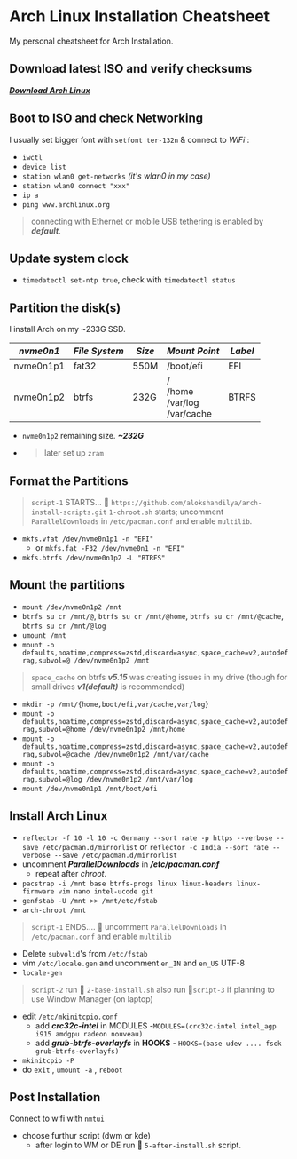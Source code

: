 # Arch Linux Installation Cheatsheet

My personal cheatsheet for Arch Installation.

## Download latest ISO and verify checksums

[***Download Arch Linux***](https://archlinux.org/download)

## Boot to ISO and check Networking

I usually set bigger font with `setfont ter-132n` & connect to *WiFi* :

* `iwctl`
* `device list`
* `station wlan0 get-networks` *(it's wlan0 in my case)*
* `station wlan0 connect "xxx"`
* `ip a`
* `ping www.archlinux.org`

>connecting with Ethernet or mobile USB tethering is enabled by ***default***.

## Update system clock

* `timedatectl set-ntp true`, check with `timedatectl status`

## Partition the disk(s)

I install Arch on my ~233G SSD.

| *nvme0n1* | *File System* | *Size* | *Mount Point*                        | *Label* |
| --------- | ------------- | ------ | ------------------------------------ | ------- |
| nvme0n1p1 | fat32         | 550M   | /boot/efi                            | EFI     |
| nvme0n1p2 | btrfs         | 232G   | /<br>/home<br>/var/log<br>/var/cache | BTRFS   |

* `nvme0n1p2` remaining size. ***~232G***
* > later set up `zram`

## Format the Partitions

> `script-1` STARTS... 🏁 `https://github.com/alokshandilya/arch-install-scripts.git`
> `1-chroot.sh` starts; uncomment `ParallelDownloads` in `/etc/pacman.conf` and enable `multilib`.
* `mkfs.vfat /dev/nvme0n1p1 -n "EFI"`
  * or `mkfs.fat -F32 /dev/nvme0n1 -n "EFI"`
* `mkfs.btrfs /dev/nvme0n1p2 -L "BTRFS"`

## Mount the partitions

* `mount /dev/nvme0n1p2 /mnt`
* `btrfs su cr /mnt/@`, `btrfs su cr /mnt/@home`, `btrfs su cr /mnt/@cache`,
`btrfs su cr /mnt/@log`
* `umount /mnt`
* `mount -o defaults,noatime,compress=zstd,discard=async,space_cache=v2,autodefrag,subvol=@
/dev/nvme0n1p2 /mnt`
> `space_cache` on btrfs ***v5.15*** was creating issues in my drive
(though for small drives ***v1(default)*** is recommended)
* `mkdir -p /mnt/{home,boot/efi,var/cache,var/log}`
* `mount -o defaults,noatime,compress=zstd,discard=async,space_cache=v2,autodefrag,subvol=@home
/dev/nvme0n1p2 /mnt/home`
* `mount -o defaults,noatime,compress=zstd,discard=async,space_cache=v2,autodefrag,subvol=@cache
/dev/nvme0n1p2 /mnt/var/cache`
* `mount -o defaults,noatime,compress=zstd,discard=async,space_cache=v2,autodefrag,subvol=@log
/dev/nvme0n1p2 /mnt/var/log`
* `mount /dev/nvme0n1p1 /mnt/boot/efi`

## Install Arch Linux

* `reflector -f 10 -l 10 -c Germany --sort rate -p https --verbose --save /etc/pacman.d/mirrorlist` or `reflector -c India --sort rate --verbose --save /etc/pacman.d/mirrorlist`
* uncomment ***ParallelDownloads*** in ***/etc/pacman.conf***
  * repeat after *chroot*.
* `pacstrap -i /mnt base btrfs-progs linux linux-headers linux-firmware vim nano intel-ucode
  git`
* `genfstab -U /mnt >> /mnt/etc/fstab`
* `arch-chroot /mnt`
> `script-1` ENDS.... 🏁
> uncomment `ParallelDownloads` in `/etc/pacman.conf` and enable `multilib`

* Delete `subvolid`'s from `/etc/fstab`
* vim `/etc/locale.gen` and uncomment `en_IN` and `en_US` UTF-8
* `locale-gen`

> `script-2` run 🏃 `2-base-install.sh`
> also run 🏃`script-3` if planning to use Window Manager (on laptop)

* edit `/etc/mkinitcpio.conf`
  * add ***crc32c-intel*** in MODULES -`MODULES=(crc32c-intel intel_agp i915 amdgpu radeon nouveau)`
  * add ***grub-btrfs-overlayfs*** in **HOOKS** -
`HOOKS=(base udev .... fsck grub-btrfs-overlayfs)`
* `mkinitcpio -P`
* do `exit` , `umount -a` , `reboot`

## Post Installation

Connect to wifi with `nmtui`

* choose furthur script (dwm or kde)
    * after login to WM or DE run :runner: `5-after-install.sh` script.
